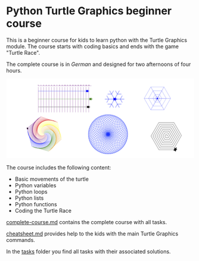 # Python Turtle Graphics beginner course

This is a beginner course for kids to learn python with the Turtle Graphics module.
The course starts with coding basics and ends with the game "Turtle Race".

The complete course is in *German* and designed for two afternoons of four hours.

![Course Overview](images/course_overview.png)

The course includes the following content:
* Basic movements of the turtle
* Python variables
* Python loops
* Python lists
* Python functions
* Coding the Turtle Race

[complete-course.md](complete-course.md) contains the complete course with all tasks.

[cheatsheet.md](cheatsheet.md) provides help to the kids with the 
main Turtle Graphics commands.

In the [tasks](tasks) folder you find all tasks with their associated solutions.